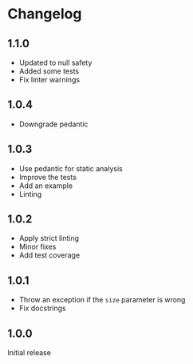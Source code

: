 # Changelog

## 1.1.0

 - Updated to null safety
 - Added some tests
 - Fix linter warnings

## 1.0.4

- Downgrade pedantic

## 1.0.3

- Use pedantic for static analysis
- Improve the tests
- Add an example
- Linting

## 1.0.2

- Apply strict linting
- Minor fixes
- Add test coverage

## 1.0.1

- Throw an exception if the `size` parameter is wrong
- Fix docstrings

## 1.0.0

Initial release
